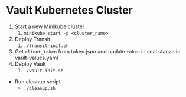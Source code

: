 # Vault Kubernetes Cluster

1. Start a new Minikube cluster
   1. `minikube start -p <cluster_name>`
2. Deploy Transit
   1. `./transit-init.sh`
2. Get `client_token` from token.json and update `token` in seal stanza in vault-values.yaml 
3. Deploy Vault
   1. `./vault-init.sh`


* Run cleanup script
  * `./cleanup.sh`

